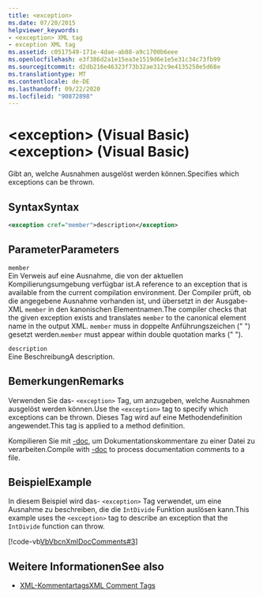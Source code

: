 ```yaml
---
title: <exception>
ms.date: 07/20/2015
helpviewer_keywords:
- <exception> XML tag
- exception XML tag
ms.assetid: c0517549-171e-4dae-ab88-a9c1700b6eee
ms.openlocfilehash: e3f386d2a1e15ea3e1519d6e1e5e31c34c73fb99
ms.sourcegitcommit: d2db216e46323f73b32ae312c9e4135258e5d68e
ms.translationtype: MT
ms.contentlocale: de-DE
ms.lasthandoff: 09/22/2020
ms.locfileid: "90872898"
---
```

# <a name="exception-visual-basic"></a><span data-ttu-id="bc7eb-101">\<exception> (Visual Basic)</span><span class="sxs-lookup"><span data-stu-id="bc7eb-101">\<exception> (Visual Basic)</span></span>

<span data-ttu-id="bc7eb-102">Gibt an, welche Ausnahmen ausgelöst werden können.</span><span class="sxs-lookup"><span data-stu-id="bc7eb-102">Specifies which exceptions can be thrown.</span></span>  
  
## <a name="syntax"></a><span data-ttu-id="bc7eb-103">Syntax</span><span class="sxs-lookup"><span data-stu-id="bc7eb-103">Syntax</span></span>  
  
```xml  
<exception cref="member">description</exception>  
```  
  
## <a name="parameters"></a><span data-ttu-id="bc7eb-104">Parameter</span><span class="sxs-lookup"><span data-stu-id="bc7eb-104">Parameters</span></span>  

 `member`  
 <span data-ttu-id="bc7eb-105">Ein Verweis auf eine Ausnahme, die von der aktuellen Kompilierungsumgebung verfügbar ist.</span><span class="sxs-lookup"><span data-stu-id="bc7eb-105">A reference to an exception that is available from the current compilation environment.</span></span> <span data-ttu-id="bc7eb-106">Der Compiler prüft, ob die angegebene Ausnahme vorhanden ist, und übersetzt in der Ausgabe-XML `member` in den kanonischen Elementnamen.</span><span class="sxs-lookup"><span data-stu-id="bc7eb-106">The compiler checks that the given exception exists and translates `member` to the canonical element name in the output XML.</span></span> <span data-ttu-id="bc7eb-107">`member` muss in doppelte Anführungszeichen (" ") gesetzt werden.</span><span class="sxs-lookup"><span data-stu-id="bc7eb-107">`member` must appear within double quotation marks (" ").</span></span>  
  
 `description`  
 <span data-ttu-id="bc7eb-108">Eine Beschreibung</span><span class="sxs-lookup"><span data-stu-id="bc7eb-108">A description.</span></span>  
  
## <a name="remarks"></a><span data-ttu-id="bc7eb-109">Bemerkungen</span><span class="sxs-lookup"><span data-stu-id="bc7eb-109">Remarks</span></span>  

 <span data-ttu-id="bc7eb-110">Verwenden Sie das- `<exception>` Tag, um anzugeben, welche Ausnahmen ausgelöst werden können.</span><span class="sxs-lookup"><span data-stu-id="bc7eb-110">Use the `<exception>` tag to specify which exceptions can be thrown.</span></span> <span data-ttu-id="bc7eb-111">Dieses Tag wird auf eine Methodendefinition angewendet.</span><span class="sxs-lookup"><span data-stu-id="bc7eb-111">This tag is applied to a method definition.</span></span>  
  
 <span data-ttu-id="bc7eb-112">Kompilieren Sie mit [-doc](../../reference/command-line-compiler/doc.md), um Dokumentationskommentare zu einer Datei zu verarbeiten.</span><span class="sxs-lookup"><span data-stu-id="bc7eb-112">Compile with [-doc](../../reference/command-line-compiler/doc.md) to process documentation comments to a file.</span></span>  
  
## <a name="example"></a><span data-ttu-id="bc7eb-113">Beispiel</span><span class="sxs-lookup"><span data-stu-id="bc7eb-113">Example</span></span>  

 <span data-ttu-id="bc7eb-114">In diesem Beispiel wird das- `<exception>` Tag verwendet, um eine Ausnahme zu beschreiben, die die `IntDivide` Funktion auslösen kann.</span><span class="sxs-lookup"><span data-stu-id="bc7eb-114">This example uses the `<exception>` tag to describe an exception that the `IntDivide` function can throw.</span></span>  
  
 [!code-vb[VbVbcnXmlDocComments#3](~/samples/snippets/visualbasic/VS_Snippets_VBCSharp/VbVbcnXmlDocComments/VB/Class1.vb#3)]  
  
## <a name="see-also"></a><span data-ttu-id="bc7eb-115">Weitere Informationen</span><span class="sxs-lookup"><span data-stu-id="bc7eb-115">See also</span></span>

- [<span data-ttu-id="bc7eb-116">XML-Kommentartags</span><span class="sxs-lookup"><span data-stu-id="bc7eb-116">XML Comment Tags</span></span>](index.md)
